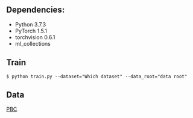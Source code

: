 ## Dependencies:
+ Python 3.7.3
+ PyTorch 1.5.1
+ torchvision 0.6.1
+ ml_collections

## Train
```angular2html
$ python train.py --dataset="Which dataset" --data_root="data root"
```

## Data
[PBC](https://data.mendeley.com/datasets/snkd93bnjr/1)